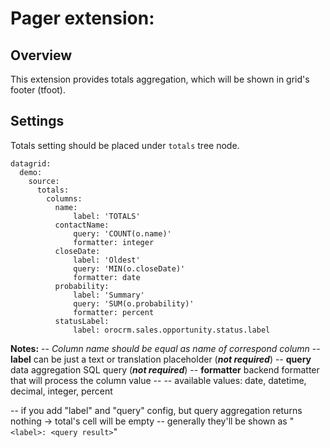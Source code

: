 Pager extension:
=======

Overview
--------
This extension provides totals aggregation, which will be shown in grid's footer (tfoot).

Settings
---------
Totals setting should be placed under `totals` tree node.

```
datagrid:
  demo:
    source:
      totals:
        columns:
          name:
              label: 'TOTALS'
          contactName:
              query: 'COUNT(o.name)'
              formatter: integer
          closeDate:
              label: 'Oldest'
              query: 'MIN(o.closeDate)'
              formatter: date
          probability:
              label: 'Summary'
              query: 'SUM(o.probability)'
              formatter: percent
          statusLabel:
              label: orocrm.sales.opportunity.status.label
```

**Notes:**
  -- _Column name should be equal as name of correspond column_
  -- **label** can be just a text or translation placeholder (***not required***)
  -- **query** data aggregation SQL query (***not required***)
  -- **formatter** backend formatter that will process the column value
  -- -- available values: date, datetime, decimal, integer, percent
  
  -- if you add "label" and "query" config, but query aggregation returns nothing -> total's cell will be empty 
  -- generally they'll be shown as "`<label>: <query result>`"